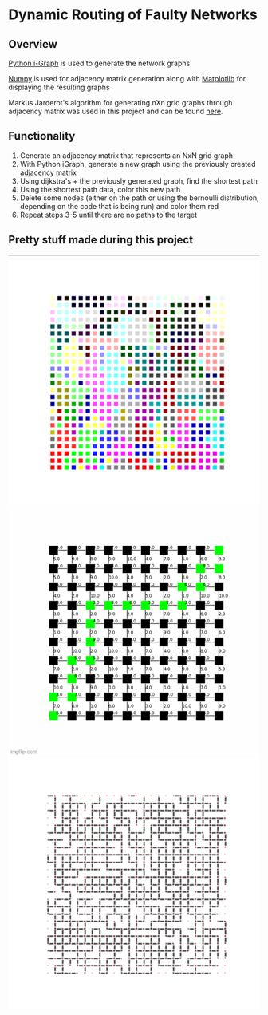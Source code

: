 <h1>Dynamic Routing of Faulty Networks</h1>
<h2>Overview</h2>
<p><a href="https://igraph.org/python/api/latest/">Python i-Graph</a> is used to generate the network graphs</p>
<p><a href="https://numpy.org/">Numpy</a> is used for adjacency matrix generation along with <a href="https://matplotlib.org/">Matplotlib</a> for displaying the resulting graphs</p>
<p>Markus Jarderot's algorithm for generating nXn grid graphs through adjacency matrix was used in this project and can be found <a href="https://stackoverflow.com/questions/16329403/how-can-you-make-an-adjacency-matrix-which-would-emulate-a-2d-grid">here</a>.</p>
<h2>Functionality</h2>
<ol>
    <li>Generate an adjacency matrix that represents an NxN grid graph</li>
    <li>With Python iGraph, generate a new graph using the previously created adjacency matrix</li>
    <li>Using dijkstra's + the previously generated graph, find the shortest path</li>
    <li>Using the shortest path data, color this new path</li>
    <li>Delete some nodes (either on the path or using the bernoulli distribution, depending on the code that is being run) and color them red</li>
    <li>Repeat steps 3-5 until there are no paths to the target</li>
</ol>
<h2>Pretty stuff made during this project</h2>
<img src="img2.png">
<img src="img3.gif">
<img src="img1.png">

